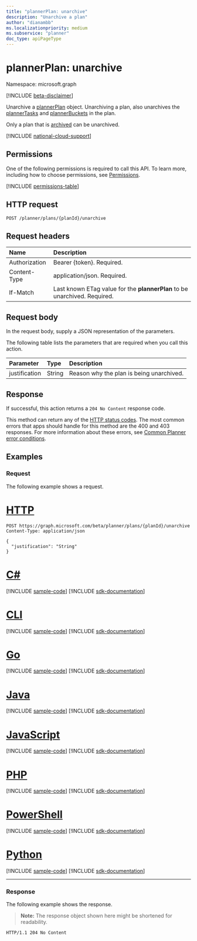 ```yaml
---
title: "plannerPlan: unarchive"
description: "Unarchive a plan"
author: "dianambb"
ms.localizationpriority: medium
ms.subservice: "planner"
doc_type: apiPageType
---
```


# plannerPlan: unarchive

Namespace: microsoft.graph

[!INCLUDE [beta-disclaimer](../../includes/beta-disclaimer.md)]

Unarchive a [plannerPlan](../resources/plannerplan.md) object. Unarchiving a plan, also unarchives the [plannerTasks](../resources/plannertask.md) and [plannerBuckets](../resources/plannerbucket.md) in the plan. 

Only a plan that is [archived](plannerplan-archive.md) can be unarchived.

[!INCLUDE [national-cloud-support](../../includes/global-us.md)]

## Permissions

One of the following permissions is required to call this API. To learn more, including how to choose permissions, see [Permissions](/graph/permissions-reference).

<!-- { "blockType": "permissions", "name": "plannerplan_unarchive" } -->
[!INCLUDE [permissions-table](../includes/permissions/plannerplan-unarchive-permissions.md)]

## HTTP request

<!-- {
  "blockType": "ignored"
}
-->
``` http
POST /planner/plans/{planId}/unarchive
```

## Request headers

|Name|Description|
|:---|:---|
|Authorization|Bearer {token}. Required.|
|Content-Type|application/json. Required.|
| If-Match  | Last known ETag value for the **plannerPlan** to be unarchived. Required.|

## Request body

In the request body, supply a JSON representation of the parameters.

The following table lists the parameters that are required when you call this action.

|Parameter|Type|Description|
|:---|:---|:---|
|justification|String|Reason why the plan is being unarchived.|


## Response

If successful, this action returns a `204 No Content` response code.

This method can return any of the [HTTP status codes](/graph/errors). The most common errors that apps should handle for this method are the 400 and 403 responses. For more information about these errors, see [Common Planner error conditions](../resources/planner-overview.md#common-planner-error-conditions).

## Examples

### Request

The following example shows a request.
# [HTTP](#tab/http)
<!-- {
  "blockType": "request",
  "name": "plannerplanthis.unarchive"
}
-->
``` http
POST https://graph.microsoft.com/beta/planner/plans/{planId}/unarchive
Content-Type: application/json

{
  "justification": "String"
}
```

# [C#](#tab/csharp)
[!INCLUDE [sample-code](../includes/snippets/csharp/plannerplanthisunarchive-csharp-snippets.md)]
[!INCLUDE [sdk-documentation](../includes/snippets/snippets-sdk-documentation-link.md)]

# [CLI](#tab/cli)
[!INCLUDE [sample-code](../includes/snippets/cli/plannerplanthisunarchive-cli-snippets.md)]
[!INCLUDE [sdk-documentation](../includes/snippets/snippets-sdk-documentation-link.md)]

# [Go](#tab/go)
[!INCLUDE [sample-code](../includes/snippets/go/plannerplanthisunarchive-go-snippets.md)]
[!INCLUDE [sdk-documentation](../includes/snippets/snippets-sdk-documentation-link.md)]

# [Java](#tab/java)
[!INCLUDE [sample-code](../includes/snippets/java/plannerplanthisunarchive-java-snippets.md)]
[!INCLUDE [sdk-documentation](../includes/snippets/snippets-sdk-documentation-link.md)]

# [JavaScript](#tab/javascript)
[!INCLUDE [sample-code](../includes/snippets/javascript/plannerplanthisunarchive-javascript-snippets.md)]
[!INCLUDE [sdk-documentation](../includes/snippets/snippets-sdk-documentation-link.md)]

# [PHP](#tab/php)
[!INCLUDE [sample-code](../includes/snippets/php/plannerplanthisunarchive-php-snippets.md)]
[!INCLUDE [sdk-documentation](../includes/snippets/snippets-sdk-documentation-link.md)]

# [PowerShell](#tab/powershell)
[!INCLUDE [sample-code](../includes/snippets/powershell/plannerplanthisunarchive-powershell-snippets.md)]
[!INCLUDE [sdk-documentation](../includes/snippets/snippets-sdk-documentation-link.md)]

# [Python](#tab/python)
[!INCLUDE [sample-code](../includes/snippets/python/plannerplanthisunarchive-python-snippets.md)]
[!INCLUDE [sdk-documentation](../includes/snippets/snippets-sdk-documentation-link.md)]

---


### Response

The following example shows the response.
>**Note:** The response object shown here might be shortened for readability.
<!-- {
  "blockType": "response",
  "truncated": true
}
-->
``` http
HTTP/1.1 204 No Content
```

